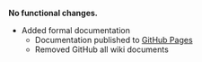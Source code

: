 **No functional changes.**

* Added formal documentation
  * Documentation published to [GitHub Pages](https://barchart.github.io/marketdata-api-js/#/)
  * Removed GitHub all wiki documents
